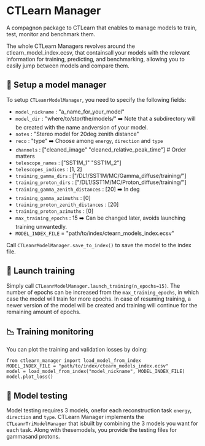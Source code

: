 # CTLearn Manager

A compagnon package to CTLearn that enables to manage models to train, test, monitor and benchmark them.

The whole CTLearn Managers revolves around the ctlearn_model_index.ecsv, that containsall your models with the relevant information for training, predicting, and benchmarking, allowing you to easily jump between models and compare them.

## 🧠 Setup a model manager

To setup `CTLeanrModelManager`, you need to specify the following fields:
- `model_nickname` : "a_name_for_your_model"
- `model_dir` : "where/to/stor/the/models/" ➡️ Note that a subdirectory will be created with the name andversion of your model.
- `notes` : "Stereo model for 20deg zenith distance"
- `reco` : "type" ➡️ Choose among `energy`, `direction` and `type`
- `channels` : ["cleaned_image" "cleaned_relative_peak_time"] # Order matters
- `telescope_names` : ["SST1M_1" "SST1M_2"]
- `telescopes_indices` : [1, 2]
- `training_gamma_dirs` : ["/DL1/SST1M/MC/Gamma_diffuse/training/"]
- `training_proton_dirs` : ["/DL1/SST1M/MC/Proton_diffuse/training/"]
- `training_gamma_zenith_distances` : [20] ➡️ In deg
- `training_gamma_azimuths` : [0]
- `training_proton_zenith_distances` : [20]
- `training_proton_azimuths` : [0]
- `max_training_epochs` : 15 ➡️ Can be changed later, avoids launching training unwantedly.
- `MODEL_INDEX_FILE` = "path/to/index/ctearn_models_index.ecsv"

Call `CTLeanrModelManager.save_to_index()` to save the model to the index file.

## 🚀 Launch training

Simply call `CTLeanrModelManager.launch_training(n_epochs=15)`.
The number of epochs can be increased from the `max_training_epochs`, in which case the model will train for more epochs.
In case of resuming training, a newer version of the model will be created and training will continue for the remaining amount of epochs.

## 📉 Training monitoring

You can plot the training and validation losses by doing:

```
from ctlearn_manager import load_model_from_index
MODEL_INDEX_FILE = "path/to/index/ctearn_models_index.ecsv"
model = load_model_from_index("model_nickname", MODEL_INDEX_FILE)
model.plot_loss()
```

## 🧪 Model testing

Model testing requires 3 models, onefor each reconstruction task `energy`, `direction` and `type`.
CTLearn Manager implements the `CTLeanrTriModelManager` that isbuilt by combining the 3 models you want for each task.
Along with thesemodels, you provide the testing files for gammasand protons.